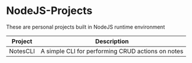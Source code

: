 # NodeJS-Projects

These are personal projects built in NodeJS runtime environment

| Project  | Description                                       |
| -------- | ------------------------------------------------- |
| NotesCLI | A simple CLI for performing CRUD actions on notes |
